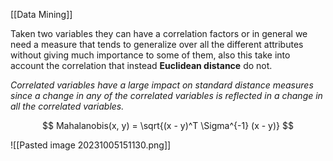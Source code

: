 [[Data Mining]]

Taken two variables they can have a correlation factors or in general we need a measure that tends to generalize over all the different attributes without giving much importance to some of them, also this take into account the correlation that instead **Euclidean distance** do not.

*Correlated variables have a large impact on standard distance measures since a change in any of the correlated variables is reflected in a change in all the correlated variables.*

$$
Mahalanobis(x, y) = \sqrt{(x - y)^T \Sigma^{-1} (x - y)}
$$


![[Pasted image 20231005151130.png]]